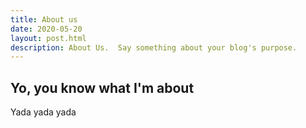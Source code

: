 ```yaml
---
title: About us
date: 2020-05-20
layout: post.html
description: About Us.  Say something about your blog's purpose.
---
```


## Yo, you know what I'm about
Yada yada yada